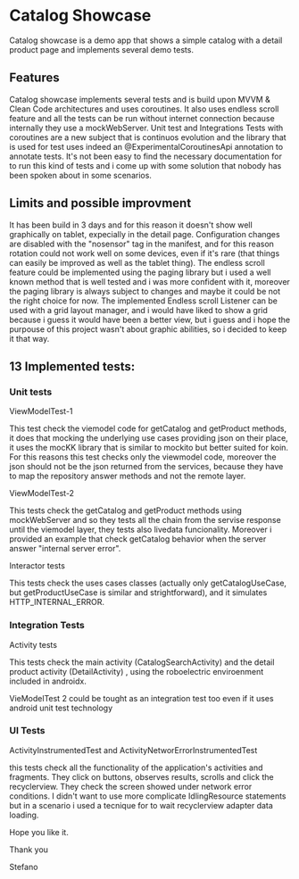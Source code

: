 # Catalog Showcase

Catalog showcase is a demo app that shows a simple catalog with a detail product page and implements several demo tests.

## Features
Catalog showcase implements several tests and is build upon MVVM & Clean Code architectures and uses coroutines.
It also uses endless scroll feature and all the tests can be run without internet connection because internally they use a mockWebServer.
Unit test and Integrations Tests with coroutines are a new subject that is continuos evolution and the library that is used for test uses indeed an @ExperimentalCoroutinesApi annotation to annotate tests. It's not been easy to find the necessary documentation for to run this kind of tests and i come up with some solution that nobody has been spoken about in some scenarios.

## Limits and possible improvment
It has been build in 3 days and for this reason it doesn't show well graphically on tablet, expecially in the detail page.
Configuration changes are disabled with the "nosensor" tag in the manifest, and for this reason rotation could not work well on some devices, even if it's rare (that things can easily be improved as well as the tablet thing).
The endless scroll feature could be implemented using the paging library but i used a well known method that is well tested and i was more confident with it, moreover the paging library is always subject to changes and maybe it could be not the right choice for now.
The implemented Endless scroll Listener can be used with a grid layout manager, and i would have liked to show a grid because i guess it would have been a better view, but i guess and i hope the purpouse of this project wasn't about graphic abilities, so i decided to keep it that way.

## 13 Implemented tests:

### Unit tests

ViewModelTest-1 

This test check the viemodel code for getCatalog and getProduct methods, it does that mocking the underlying use cases providing json on their place, it uses the mocKK library that is similar to mockito but better suited for koin.
For this reasons this test checks only the viewmodel code, moreover the json should not be the json returned from the services, because they have to map the repository answer methods and not the remote layer.

ViewModelTest-2 

This tests check the getCatalog and getProduct methods using mockWebServer and so they tests all the chain from the servise response until the viemodel layer, they tests also livedata funcionality. Moreover i provided an example that check getCatalog behavior when the server answer "internal server error".

Interactor tests 

This tests check the uses cases classes (actually only getCatalogUseCase, but getProductUseCase is similar and strightforward), and it simulates HTTP_INTERNAL_ERROR.

### Integration Tests

Activity tests 

This tests check the main activity (CatalogSearchActivity) and the detail product activity (DetailActivity) , using the roboelectric enviroenment included in androidx.

VieModelTest 2 could be tought as an integration test too even if it uses android unit test technology

### UI Tests

ActivityInstrumentedTest and ActivityNetworErrorInstrumentedTest

this tests check all the functionality of the application's activities and fragments. They click on buttons, observes results, scrolls and click the recyclerview. They check the screen showed under network error conditions. I didn't want to use more complicate IdlingResource statements but in a scenario i used a tecnique for to wait recyclerview adapter data loading.

Hope you like it.

Thank you

Stefano


 

















